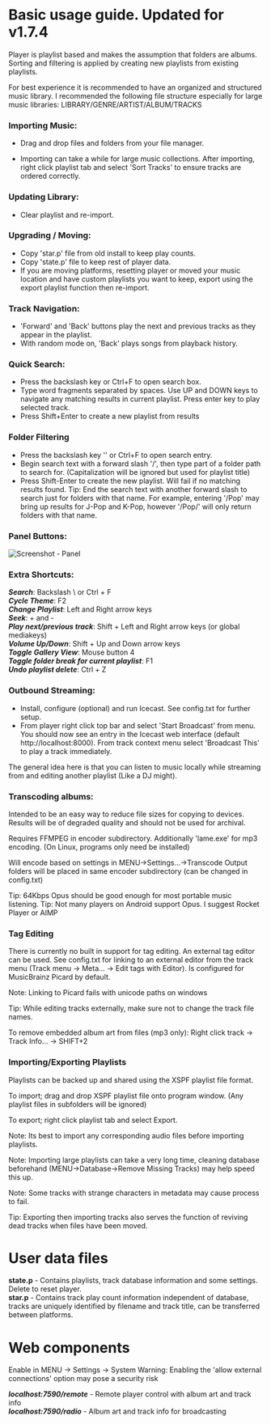 Basic usage guide. Updated for v1.7.4
===========

Player is playlist based and makes the assumption that folders are albums.  Sorting and filtering is applied by creating new playlists from existing playlists.

For best experience it is recommended to have an organized and structured music library. I recommended the following file structure especially for large music libraries: LIBRARY/GENRE/ARTIST/ALBUM/TRACKS

### Importing Music:

- Drag and drop files and folders from your file manager.

- Importing can take a while for large music collections. After importing, right click playlist tab and select 'Sort Tracks' to ensure tracks are ordered correctly.


### Updating Library:

- Clear playlist and re-import.


### Upgrading / Moving:

- Copy 'star.p' file from old install to keep play counts.
- Copy 'state.p' file to keep rest of player data.
- If you are moving platforms, resetting player or moved your music location and have custom playlists you want to keep, export using the export playlist function then re-import.

### Track Navigation:

- 'Forward' and 'Back' buttons play the next and previous tracks as they appear in the playlist.
- With random mode on, 'Back' plays songs from playback history.


### Quick Search:

- Press the backslash key or Ctrl+F to open search box.
- Type word fragments separated by spaces. Use UP and DOWN keys to navigate any matching results in current playlist. Press enter key to play selected track.
- Press Shift+Enter to create a new playlist from results


### Folder Filtering

- Press the backslash key '\' or Ctrl+F to open search entry.
- Begin search text with a forward slash '/', then type part of a folder path to search for. (Capitalization will be ignored but used for playlist title)
- Press Shift-Enter to create the new playlist. Will fail if no matching results found.
Tip: End the search text with another forward slash to search just for folders with that name. For example, entering '/Pop' may bring up results for J-Pop and K-Pop, however '/Pop/' will only return folders with that name.


### Panel Buttons:

![Screenshot - Panel](https://raw.githubusercontent.com/Taiko2k/tauonmb/master/docs/panel-guide.png)

### Extra Shortcuts:

***Search***: Backslash \ or Ctrl + F  
***Cycle Theme***: F2   
***Change Playlist***: Left and Right arrow keys  
***Seek***: + and -   
***Play next/previous track***: Shift + Left and Right arrow keys (or global mediakeys)   
***Volume Up/Down***: Shift + Up and Down arrow keys   
***Toggle Gallery View***: Mouse button 4   
***Toggle folder break for current playlist***: F1   
***Undo playlist delete***: Ctrl + Z

### Outbound Streaming:

- Install, configure (optional) and run Icecast. See config.txt for further setup.
- From player right click top bar and select 'Start Broadcast' from menu. You should now see an entry in the Icecast web interface (default http://localhost:8000). From track context menu select 'Broadcast This' to play a track immediately.

The general idea here is that you can listen to music locally while streaming from and editing another playlist (Like a DJ might).


### Transcoding albums:

Intended to be an easy way to reduce file sizes for copying to devices. Results will be of degraded quality and should not be used for archival.

Requires FFMPEG in encoder subdirectory. Additionally 'lame.exe' for mp3 encoding. (On Linux, programs only need be installed)

Will encode based on settings in MENU->Settings...->Transcode
Output folders will be placed in same encoder subdirectory (can be changed in config.txt)

Tip: 64Kbps Opus should be good enough for most portable music listening.
Tip: Not many players on Android support Opus. I suggest Rocket Player or AIMP


### Tag Editing

There is currently no built in support for tag editing.
An external tag editor can be used. See config.txt for linking to an external editor from the track menu (Track menu -> Meta... -> Edit tags with Editor). Is configured for MusicBrainz Picard by default.

Note: Linking to Picard fails with unicode paths on windows

Tip: While editing tracks externally, make sure not to change the track file names.

To remove embedded album art from files (mp3 only): Right click track -> Track Info... -> SHIFT+2


### Importing/Exporting Playlists

Playlists can be backed up and shared using the XSPF playlist file format.

To import; drag and drop XSPF playlist file onto program window. (Any playlist files in subfolders will be ignored)

To export; right click playlist tab and select Export.

Note: Its best to import any corresponding audio files before importing playlists.

Note: Importing large playlists can take a very long time, cleaning database beforehand (MENU->Database->Remove Missing Tracks) may help speed this up.

Note: Some tracks with strange characters in metadata may cause process to fail.

Tip: Exporting then importing tracks also serves the function of reviving dead tracks when files have been moved.


User data files
================

**state.p** - Contains playlists, track database information and some settings. Delete to reset player.  
**star.p**  - Contains track play count information independent of database, tracks are uniquely identified by filename and track title, can be transferred between platforms.

Web components
=================================

Enable in MENU -> Settings -> System
Warning: Enabling the 'allow external connections' option may pose a security risk

***localhost:7590/remote*** - Remote player control with album art and track info  
***localhost:7590/radio*** - Album art and track info for broadcasting
